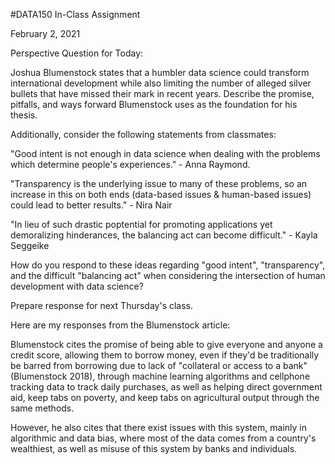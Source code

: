 #DATA150 In-Class Assignment

February 2, 2021

Perspective Question for Today:

Joshua Blumenstock states that a humbler data science could transform international development while also limiting the number of alleged silver bullets that have missed their mark in recent years. Describe the promise, pitfalls, and ways forward Blumenstock uses as the foundation for his thesis.

Additionally, consider the following statements from classmates:

"Good intent is not enough in data science when dealing with the problems which determine people's experiences." - Anna Raymond.

"Transparency is the underlying issue to many of these problems, so an increase in this on both ends (data-based issues & human-based issues) could lead to better results." - Nira Nair

"In lieu of such drastic poptential for promoting applications yet demoralizing hinderances, the balancing act can become difficult." - Kayla Seggeike

How do you respond to these ideas regarding "good intent", "transparency", and the difficult "balancing act" when considering the intersection of human development with data science?

Prepare response for next Thursday's class.

Here are my responses from the Blumenstock article:

Blumenstock cites the promise of being able to give everyone and anyone a credit score, allowing them to borrow money, even if they'd be traditionally be barred from borrowing due to lack of "collateral or access to a bank" (Blumenstock 2018), through machine learning algorithms and cellphone tracking data to track daily purchases, as well as helping direct government aid, keep tabs on poverty, and keep tabs on agricultural output through the same methods.

However, he also cites that there exist issues with this system, mainly in algorithmic and data bias, where most of the data comes from a country's wealthiest, as well as misuse of this system by banks and individuals.

